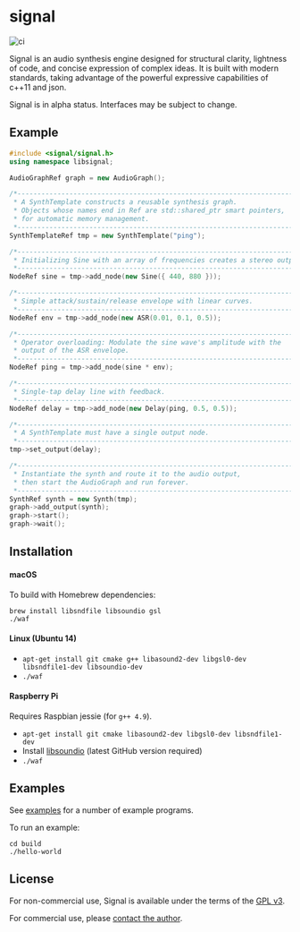 # signal

![ci](https://github.com/ideoforms/signal/workflows/ci/badge.svg)

Signal is an audio synthesis engine designed for structural clarity, lightness of code, and concise expression of complex ideas. It is built with modern standards, taking advantage of the powerful expressive capabilities of c++11 and json.

Signal is in alpha status. Interfaces may be subject to change. 

## Example

```cpp
#include <signal/signal.h>
using namespace libsignal;

AudioGraphRef graph = new AudioGraph();

/*------------------------------------------------------------------------
 * A SynthTemplate constructs a reusable synthesis graph.
 * Objects whose names end in Ref are std::shared_ptr smart pointers,
 * for automatic memory management.
 *-----------------------------------------------------------------------*/
SynthTemplateRef tmp = new SynthTemplate("ping");

/*------------------------------------------------------------------------
 * Initializing Sine with an array of frequencies creates a stereo output.
 *-----------------------------------------------------------------------*/
NodeRef sine = tmp->add_node(new Sine({ 440, 880 }));

/*------------------------------------------------------------------------
 * Simple attack/sustain/release envelope with linear curves.
 *-----------------------------------------------------------------------*/
NodeRef env = tmp->add_node(new ASR(0.01, 0.1, 0.5));

/*------------------------------------------------------------------------
 * Operator overloading: Modulate the sine wave's amplitude with the
 * output of the ASR envelope.
 *-----------------------------------------------------------------------*/
NodeRef ping = tmp->add_node(sine * env);

/*------------------------------------------------------------------------
 * Single-tap delay line with feedback.
 *-----------------------------------------------------------------------*/
NodeRef delay = tmp->add_node(new Delay(ping, 0.5, 0.5));

/*------------------------------------------------------------------------
 * A SynthTemplate must have a single output node. 
 *-----------------------------------------------------------------------*/
tmp->set_output(delay);

/*------------------------------------------------------------------------
 * Instantiate the synth and route it to the audio output,
 * then start the AudioGraph and run forever.
 *-----------------------------------------------------------------------*/
SynthRef synth = new Synth(tmp);
graph->add_output(synth);
graph->start();
graph->wait();
```

## Installation

#### macOS

To build with Homebrew dependencies:

```
brew install libsndfile libsoundio gsl
./waf
```

#### Linux (Ubuntu 14)

* `apt-get install git cmake g++ libasound2-dev libgsl0-dev libsndfile1-dev libsoundio-dev`
* `./waf`

#### Raspberry Pi

Requires Raspbian jessie (for `g++ 4.9`).

* `apt-get install git cmake libasound2-dev libgsl0-dev libsndfile1-dev`
* Install [libsoundio](https://github.com/andrewrk/libsoundio) (latest GitHub version required)
* `./waf`

## Examples

See [examples](examples) for a number of example programs.

To run an example:
```
cd build
./hello-world
```

## License

For non-commercial use, Signal is available under the terms of the [GPL v3](http://www.gnu.org/licenses/gpl-3.0.en.html).

For commercial use, please [contact the author](http://erase.net/contact).

